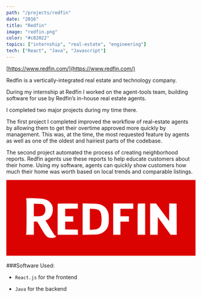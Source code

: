 ```yaml
---
path: "/projects/redfin"
date: "2016"
title: "Redfin"
image: "redfin.png"
color: "#c82022"
topics: ["internship", "real-estate", "engineering"]
tech: ["React", "Java", "Javascript"]
---
```


[https://www.redfin.com/](https://www.redfin.com/)

Redfin is a vertically-integrated real estate and technology company.

During my internship at Redfin I worked on the agent-tools team, building software for use by Redfin’s in-house real estate agents.

I completed two major projects during my time there.

The first project I completed improved the workflow of real-estate agents by allowing them to get their overtime approved more quickly by management. This was, at the time, the most requested feature by agents as well as one of the oldest and hairiest parts of the codebase. 

The second project automated the process of creating neighborhood reports. Redfin agents use these reports to help educate customers about their home. Using my software, agents can quickly show customers how much their home was worth based on local trends and comparable listings.

![alt text](/images/redfin/redfin.png "Redfin Logo")

###Software Used:
* `React.js` for the frontend

* `Java` for the backend


